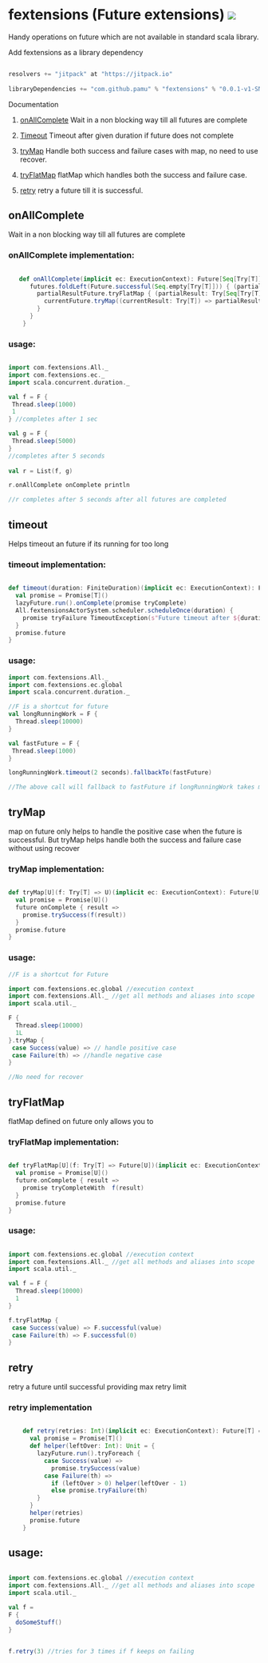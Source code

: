 # fextensions (Future extensions) [![](https://jitpack.io/v/pamu/fextensions.svg)](https://jitpack.io/#pamu/fextensions)

Handy operations on future which are not available in standard scala library. 


Add fextensions as a library dependency

```scala

resolvers += "jitpack" at "https://jitpack.io"
        
libraryDependencies += "com.github.pamu" % "fextensions" % "0.0.1-v1-SNAPSHOT"

```

Documentation

1. [onAllComplete](#onallcomplete) Wait in a non blocking way till all futures are complete

2. [Timeout](#timeout) Timeout after given duration if future does not complete

3. [tryMap](#trymap) Handle both success and failure cases with map, no need to use recover.

4. [tryFlatMap](#tryflatmap) flatMap which handles both the success and failure case.

5. [retry](#retry) retry a future till it is successful.

## onAllComplete

Wait in a non blocking way till all futures are complete

### onAllComplete implementation: 

```scala

   def onAllComplete(implicit ec: ExecutionContext): Future[Seq[Try[T]]] = {
      futures.foldLeft(Future.successful(Seq.empty[Try[T]])) { (partialResultFuture, currentFuture) =>
        partialResultFuture.tryFlatMap { (partialResult: Try[Seq[Try[T]]]) =>
          currentFuture.tryMap((currentResult: Try[T]) => partialResult.map(_ :+ currentResult).getOrElse(Seq(currentResult)))
        }
      }
    }

```

### usage:

```scala

import com.fextensions.All._
import com.fextensions.ec._
import scala.concurrent.duration._

val f = F {
 Thread.sleep(1000)
 1
} //completes after 1 sec

val g = F {
 Thread.sleep(5000)
}
//completes after 5 seconds
 
val r = List(f, g)

r.onAllComplete onComplete println

//r completes after 5 seconds after all futures are completed 

```
## timeout

Helps timeout an future if its running for too long

### timeout implementation:

```scala

def timeout(duration: FiniteDuration)(implicit ec: ExecutionContext): Future[T] = {
  val promise = Promise[T]()
  lazyFuture.run().onComplete(promise tryComplete)
  All.fextensionsActorSystem.scheduler.scheduleOnce(duration) {
    promise tryFailure TimeoutException(s"Future timeout after ${duration.toString()}")
  }
  promise.future
}

```

### usage:
```scala
import com.fextensions.All._
import com.fextensions.ec.global
import scala.concurrent.duration._

//F is a shortcut for future
val longRunningWork = F {
  Thread.sleep(10000)
}

val fastFuture = F {
 Thread.sleep(1000)
}

longRunningWork.timeout(2 seconds).fallbackTo(fastFuture)

//The above call will fallback to fastFuture if longRunningWork takes more than 2 seconds.


```

## tryMap 

map on future only helps to handle the positive case when the future is successful. But tryMap helps
handle both the success and failure case without using recover

### tryMap implementation:

```scala

def tryMap[U](f: Try[T] => U)(implicit ec: ExecutionContext): Future[U] = {
  val promise = Promise[U]()
  future onComplete { result =>
    promise.trySuccess(f(result))
  }
  promise.future
}

```

### usage:

```scala
//F is a shortcut for Future

import com.fextensions.ec.global //execution context
import com.fextensions.All._ //get all methods and aliases into scope
import scala.util._

F {
  Thread.sleep(10000)
  1L
}.tryMap {
 case Success(value) => // handle positive case
 case Failure(th) => //handle negative case
}

//No need for recover 


```

## tryFlatMap

flatMap defined on future only allows you to  

### tryFlatMap implementation:

```scala

def tryFlatMap[U](f: Try[T] => Future[U])(implicit ec: ExecutionContext): Future[U] = {
  val promise = Promise[U]()
  future.onComplete { result =>
    promise tryCompleteWith  f(result)
  }
  promise.future
}

```

### usage:

```scala

import com.fextensions.ec.global //execution context
import com.fextensions.All._ //get all methods and aliases into scope
import scala.util._

val f = F {
  Thread.sleep(10000)
  1
}

f.tryFlatMap {
 case Success(value) => F.successful(value)
 case Failure(th) => F.successful(0)
}


```

## retry

retry a future until successful providing max retry limit

### retry implementation

```scala

    def retry(retries: Int)(implicit ec: ExecutionContext): Future[T] = {
      val promise = Promise[T]()
      def helper(leftOver: Int): Unit = {
        lazyFuture.run().tryForeach {
          case Success(value) =>
            promise.trySuccess(value)
          case Failure(th) =>
            if (leftOver > 0) helper(leftOver - 1)
            else promise.tryFailure(th)
        }
      }
      helper(retries)
      promise.future
    }

```

## usage:

```scala                                                             

import com.fextensions.ec.global //execution context                  
import com.fextensions.All._ //get all methods and aliases into scope 
import scala.util._

val f =
F {
  doSomeStuff()
}


f.retry(3) //tries for 3 times if f keeps on failing


```